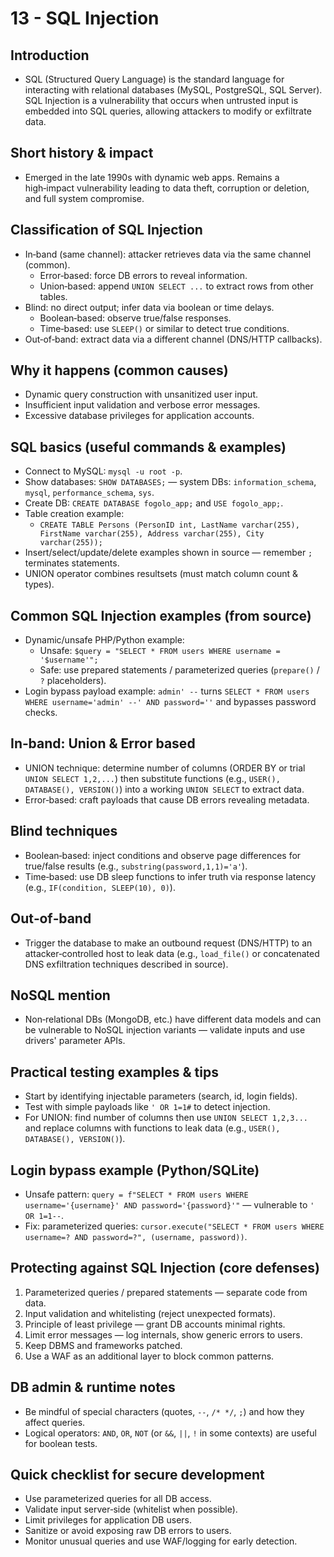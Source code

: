 # 13 - SQL Injection

## Introduction
- SQL (Structured Query Language) is the standard language for interacting with relational databases (MySQL, PostgreSQL, SQL Server). SQL Injection is a vulnerability that occurs when untrusted input is embedded into SQL queries, allowing attackers to modify or exfiltrate data.

## Short history & impact
- Emerged in the late 1990s with dynamic web apps. Remains a high‑impact vulnerability leading to data theft, corruption or deletion, and full system compromise.

## Classification of SQL Injection
- In‑band (same channel): attacker retrieves data via the same channel (common).
	- Error‑based: force DB errors to reveal information.
	- Union‑based: append `UNION SELECT ...` to extract rows from other tables.
- Blind: no direct output; infer data via boolean or time delays.
	- Boolean‑based: observe true/false responses.
	- Time‑based: use `SLEEP()` or similar to detect true conditions.
- Out‑of‑band: extract data via a different channel (DNS/HTTP callbacks).

## Why it happens (common causes)
- Dynamic query construction with unsanitized user input.
- Insufficient input validation and verbose error messages.
- Excessive database privileges for application accounts.

## SQL basics (useful commands & examples)
- Connect to MySQL: `mysql -u root -p`.
- Show databases: `SHOW DATABASES;` — system DBs: `information_schema`, `mysql`, `performance_schema`, `sys`.
- Create DB: `CREATE DATABASE fogolo_app;` and `USE fogolo_app;`.
- Table creation example:
	- `CREATE TABLE Persons (PersonID int, LastName varchar(255), FirstName varchar(255), Address varchar(255), City varchar(255));`
- Insert/select/update/delete examples shown in source — remember `;` terminates statements.
- UNION operator combines resultsets (must match column count & types).

## Common SQL Injection examples (from source)
- Dynamic/unsafe PHP/Python example:
	- Unsafe: `$query = "SELECT * FROM users WHERE username = '$username'";`
	- Safe: use prepared statements / parameterized queries (`prepare()` / `?` placeholders).
- Login bypass payload example: `admin' --` turns `SELECT * FROM users WHERE username='admin' --' AND password=''` and bypasses password checks.

## In‑band: Union & Error based
- UNION technique: determine number of columns (ORDER BY or trial `UNION SELECT 1,2,...`) then substitute functions (e.g., `USER(), DATABASE(), VERSION()`) into a working `UNION SELECT` to extract data.
- Error‑based: craft payloads that cause DB errors revealing metadata.

## Blind techniques
- Boolean‑based: inject conditions and observe page differences for true/false results (e.g., `substring(password,1,1)='a'`).
- Time‑based: use DB sleep functions to infer truth via response latency (e.g., `IF(condition, SLEEP(10), 0)`).

## Out‑of‑band
- Trigger the database to make an outbound request (DNS/HTTP) to an attacker‑controlled host to leak data (e.g., `load_file()` or concatenated DNS exfiltration techniques described in source).

## NoSQL mention
- Non‑relational DBs (MongoDB, etc.) have different data models and can be vulnerable to NoSQL injection variants — validate inputs and use drivers' parameter APIs.

## Practical testing examples & tips
- Start by identifying injectable parameters (search, id, login fields).
- Test with simple payloads like `' OR 1=1#` to detect injection.
- For UNION: find number of columns then use `UNION SELECT 1,2,3...` and replace columns with functions to leak data (e.g., `USER(), DATABASE(), VERSION()`).

## Login bypass example (Python/SQLite)
- Unsafe pattern: `query = f"SELECT * FROM users WHERE username='{username}' AND password='{password}'"` — vulnerable to `' OR 1=1--`.
- Fix: parameterized queries: `cursor.execute("SELECT * FROM users WHERE username=? AND password=?", (username, password))`.

## Protecting against SQL Injection (core defenses)
1. Parameterized queries / prepared statements — separate code from data.
2. Input validation and whitelisting (reject unexpected formats).
3. Principle of least privilege — grant DB accounts minimal rights.
4. Limit error messages — log internals, show generic errors to users.
5. Keep DBMS and frameworks patched.
6. Use a WAF as an additional layer to block common patterns.

## DB admin & runtime notes
- Be mindful of special characters (quotes, `--`, `/* */`, `;`) and how they affect queries.
- Logical operators: `AND`, `OR`, `NOT` (or `&&`, `||`, `!` in some contexts) are useful for boolean tests.

## Quick checklist for secure development
- Use parameterized queries for all DB access.
- Validate input server‑side (whitelist when possible).
- Limit privileges for application DB users.
- Sanitize or avoid exposing raw DB errors to users.
- Monitor unusual queries and use WAF/logging for early detection.


